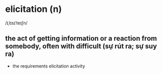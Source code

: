 # elicitation (n)

/ɪˌlɪsɪˈteɪʃn/

## the act of getting information or a reaction from somebody, often with difficult (sự rút ra; sự suy ra)

- the requirements elicitation activity